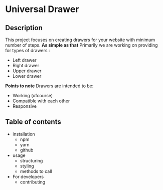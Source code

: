 # Universal Drawer

## Description
This project focuses on creating drawers for your website with minimum number of steps. **As simple as that**
Primarily we are working on providing for types of drawers : 
 - Left drawer
 - Right drawer
 - Upper drawer
 - Lower drawer

**Points to note**
 Drawers are intended to be:
 - Working (ofcourse)
 - Compatible with each other
 - Responsive

## Table of contents

- installation
	- npm
	- yarn
	- github
- usage
	- structuring
	- styling
	- methods to call
- For developers
	- contributing
